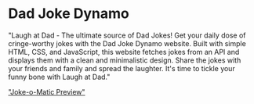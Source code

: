 # Dad Joke Dynamo

"Laugh at Dad - The ultimate source of Dad Jokes! Get your daily dose of cringe-worthy jokes with the Dad Joke Dynamo website. Built with simple HTML, CSS, and JavaScript, this website fetches jokes from an API and displays them with a clean and minimalistic design. Share the jokes with your friends and family and spread the laughter. It's time to tickle your funny bone with Laugh at Dad."


["Joke-o-Matic Preview"](https://utproj-dadjoke.pages.dev/) 